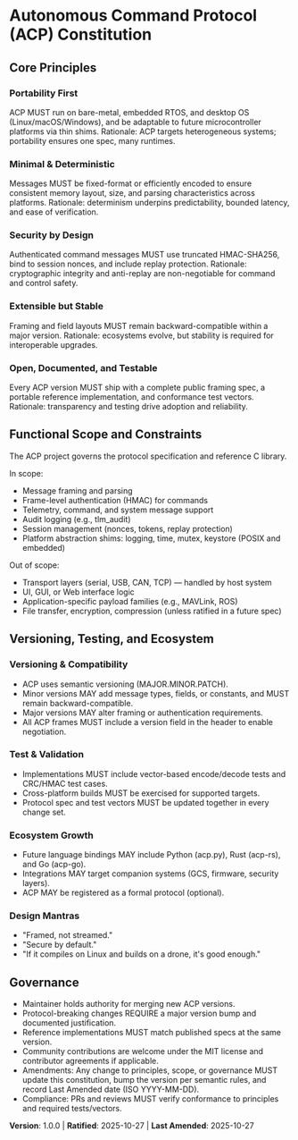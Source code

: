 <!--
Sync Impact Report
- Version change: N/A → 1.0.0
- Modified principles:
	- [template placeholders] → Portability First
	- [template placeholders] → Minimal & Deterministic
	- [template placeholders] → Security by Design
	- [template placeholders] → Extensible but Stable
	- [template placeholders] → Open, Documented, and Testable
- Added sections:
	- Functional Scope and Constraints
	- Versioning, Testing, and Ecosystem (includes Design Mantras)
- Removed sections: None
- Templates requiring updates:
	- .specify/templates/plan-template.md ✅ updated (Constitution Check gates aligned with ACP principles)
	- .specify/templates/spec-template.md ✅ reviewed (no changes needed)
	- .specify/templates/tasks-template.md ✅ reviewed (no changes needed)
	- .specify/templates/commands/*.md ⚠ pending (no command templates present in repo)
- Deferred TODOs: None
-->

# Autonomous Command Protocol (ACP) Constitution

## Core Principles

### Portability First

ACP MUST run on bare-metal, embedded RTOS, and desktop OS (Linux/macOS/Windows), and be
adaptable to future microcontroller platforms via thin shims. Rationale: ACP targets
heterogeneous systems; portability ensures one spec, many runtimes.

### Minimal & Deterministic

Messages MUST be fixed-format or efficiently encoded to ensure consistent memory layout,
size, and parsing characteristics across platforms. Rationale: determinism underpins
predictability, bounded latency, and ease of verification.

### Security by Design

Authenticated command messages MUST use truncated HMAC-SHA256, bind to session nonces,
and include replay protection. Rationale: cryptographic integrity and anti-replay are
non-negotiable for command and control safety.

### Extensible but Stable

Framing and field layouts MUST remain backward-compatible within a major version.
Rationale: ecosystems evolve, but stability is required for interoperable upgrades.

### Open, Documented, and Testable

Every ACP version MUST ship with a complete public framing spec, a portable reference
implementation, and conformance test vectors. Rationale: transparency and testing drive
adoption and reliability.

## Functional Scope and Constraints

The ACP project governs the protocol specification and reference C library.

In scope:

- Message framing and parsing
- Frame-level authentication (HMAC) for commands
- Telemetry, command, and system message support
- Audit logging (e.g., tlm_audit)
- Session management (nonces, tokens, replay protection)
- Platform abstraction shims: logging, time, mutex, keystore (POSIX and embedded)

Out of scope:

- Transport layers (serial, USB, CAN, TCP) — handled by host system
- UI, GUI, or Web interface logic
- Application-specific payload families (e.g., MAVLink, ROS)
- File transfer, encryption, compression (unless ratified in a future spec)

## Versioning, Testing, and Ecosystem

### Versioning & Compatibility

- ACP uses semantic versioning (MAJOR.MINOR.PATCH).
- Minor versions MAY add message types, fields, or constants, and MUST remain backward-compatible.
- Major versions MAY alter framing or authentication requirements.
- All ACP frames MUST include a version field in the header to enable negotiation.

### Test & Validation

- Implementations MUST include vector-based encode/decode tests and CRC/HMAC test cases.
- Cross-platform builds MUST be exercised for supported targets.
- Protocol spec and test vectors MUST be updated together in every change set.

### Ecosystem Growth

- Future language bindings MAY include Python (acp.py), Rust (acp-rs), and Go (acp-go).
- Integrations MAY target companion systems (GCS, firmware, security layers).
- ACP MAY be registered as a formal protocol (optional).

### Design Mantras

- "Framed, not streamed."
- "Secure by default."
- "If it compiles on Linux and builds on a drone, it's good enough."

## Governance

- Maintainer holds authority for merging new ACP versions.
- Protocol-breaking changes REQUIRE a major version bump and documented justification.
- Reference implementations MUST match published specs at the same version.
- Community contributions are welcome under the MIT license and contributor agreements if applicable.
- Amendments: Any change to principles, scope, or governance MUST update this constitution,
  bump the version per semantic rules, and record Last Amended date (ISO YYYY-MM-DD).
- Compliance: PRs and reviews MUST verify conformance to principles and required tests/vectors.

**Version**: 1.0.0 | **Ratified**: 2025-10-27 | **Last Amended**: 2025-10-27
